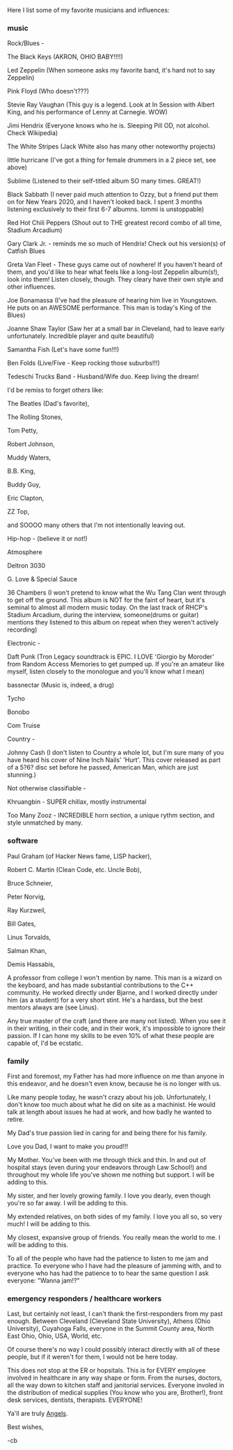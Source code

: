 Here I list some of my favorite musicians and influences:

### music

Rock/Blues -

The Black Keys (AKRON, OHIO BABY!!!!)

Led Zeppelin (When someone asks my favorite band, it's hard not to say Zeppelin)

Pink Floyd (Who doesn't???)

Stevie Ray Vaughan (This guy is a legend. Look at In Session with Albert King, and his performance 
of Lenny at Carnegie. WOW)

Jimi Hendrix (Everyone knows who he is. Sleeping Pill OD, not alcohol. Check Wikipedia)

The White Stripes (Jack White also has many other noteworthy projects)

little hurricane (I've got a thing for female drummers in a 2 piece set, see above)

Sublime (Listened to their self-titled album SO many times. GREAT!)

Black Sabbath (I never paid much attention to Ozzy, but a friend put them on for New Years 2020, and I haven't looked back. I spent 3 months listening exclusively to their first 6-7 albumns. Iommi is unstoppable)

Red Hot Chili Peppers (Shout out to THE greatest record combo of all time, Stadium Arcadium)

Gary Clark Jr. - reminds me so much of Hendrix! Check out his version(s) of Catfish Blues

Greta Van Fleet - These guys came out of nowhere! If you haven't heard of them, and you'd like to hear what feels like a long-lost Zeppelin album(s!), look into them! Listen closely, though. They cleary have their own style and other influences.

Joe Bonamassa (I've had the pleasure of hearing him live in Youngstown. He puts on an AWESOME performance. This man is today's King of the Blues)

Joanne Shaw Taylor (Saw her at a small bar in Cleveland, had to leave early unfortunately. Incredible player and quite beautiful)

Samantha Fish (Let's have some fun!!!)

Ben Folds (Live/Five - Keep rocking those suburbs!!!)

Tedeschi Trucks Band - Husband/Wife duo. Keep living the dream!

I'd be remiss to forget others like:

The Beatles (Dad's favorite),

The Rolling Stones,

Tom Petty,

Robert Johnson,

Muddy Waters,

B.B. King,

Buddy Guy,

Eric Clapton,

ZZ Top,

and SOOOO many others that I'm not intentionally leaving out.

Hip-hop - (believe it or not!)

Atmosphere

Deltron 3030

G. Love & Special Sauce

36 Chambers (I won't pretend to know what the Wu Tang Clan went through to get off the ground. This album is NOT for the faint of heart, but it's seminal to almost all modern music today. On the last track of RHCP's Stadium Arcadium, during the interview, someone(drums or guitar) mentions they listened to this album on repeat when they weren't actively recording)


Electronic - 

Daft Punk (Tron Legacy soundtrack is EPIC. I LOVE 'Giorgio by Moroder' from Random Access Memories to get pumped up. If you're an amateur like myself, listen closely to the monologue and you'll know what I mean)

bassnectar (Music is, indeed, a drug)

Tycho

Bonobo

Com Truise

Country - 

Johnny Cash (I don't listen to Country a whole lot, but I'm sure many of you have heard his cover of Nine Inch Nails' 'Hurt'. This cover released as part of a 5?6? disc set before he passed, American Man, which are just stunning.)

Not otherwise classifiable -

Khruangbin - SUPER chillax, mostly instrumental

Too Many Zooz - INCREDIBLE horn section, a unique rythm section, and style unmatched by many.

### software

Paul Graham (of Hacker News fame, LISP hacker),

Robert C. Martin (Clean Code, etc. Uncle Bob),

Bruce Schneier,

Peter Norvig,

Ray Kurzweil,

Bill Gates,

Linus Torvalds,

Salman Khan,

Demis Hassabis,

A professor from college I won't mention by name. This man is a wizard on the keyboard, and has made substantial contributions to the C++ community. He worked directly under Bjarne, and I worked directly under him (as a student) for a very short stint. He's a hardass, but the best mentors always are (see Linus).

Any true master of the craft (and there are many not listed). When you see it in their writing, in their code, and in their work, it's impossible to ignore their passion. If I can hone my skills to be even 10% of what these people are capable of, I'd be ecstatic.

### family

First and foremost, my Father has had more influence on me than anyone in this endeavor, and he doesn't even know, because he is no longer with us.

Like many people today, he wasn't crazy about his job. Unfortunately, I don't know too much about what he did on site as a machinist. He would talk at length about issues he had at work, and how badly he wanted to retire.

My Dad's true passion lied in caring for and being there for his family.

Love you Dad, I want to make you proud!!!

My Mother. You've been with me through thick and thin. In and out of hospital stays (even during your endeavors through Law School!) and throughout my whole life you've shown me nothing but support.
I will be adding to this.

My sister, and her lovely growing family. I love you dearly, even though you're so far away.
I will be adding to this.

My extended relatives, on both sides of my family. I love you all so, so very much!
I will be adding to this.

My closest, expansive group of friends. You really mean the world to me.
I will be adding to this.

To all of the people who have had the patience to listen to me jam and practice. To everyone who I have had the pleasure of jamming with, and to everyone who has had the patience to to hear the same question I ask everyone: "Wanna jam!?"

### emergency responders / healthcare workers

Last, but certainly not least, I can't thank the first-responders from my past enough. Between Cleveland (Cleveland State University), Athens (Ohio University), Cuyahoga Falls, everyone in the Summit County area, North East Ohio, Ohio, USA, World, etc.

Of course there's no way I could possibly interact directly with all of these people, but if it weren't for them, I would not be here today.

This does not stop at the ER or hopsitals. This is for EVERY employee involved in healthcare in any way shape or form. From the nurses, doctors, all the way down to kitchen staff and janitorial services. Everyone involed in the distribution of medical supplies (You know who you are, Brother!), front desk services, dentists, therapists. EVERYONE!

Ya'll are truly [Angels](/ANGELS.md).

Best wishes,

-cb